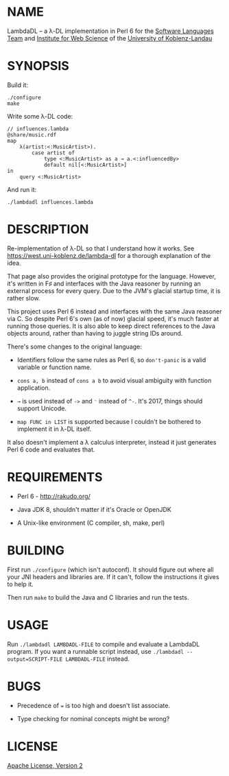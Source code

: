# NAME

LambdaDL – a λ-DL implementation in Perl 6 for the [Software Languages Team](http://softlang.wikidot.com/) and [Institute for Web Science](https://west.uni-koblenz.de/lambda-dl) of the [University of Koblenz-Landau](https://www.uni-koblenz-landau.de/en/university-of-koblenz-landau)


# SYNOPSIS

Build it:

    ./configure
    make

Write some λ-DL code:

    // influences.lambda
    @share/music.rdf
    map
        λ(artist:<:MusicArtist>).
            case artist of
                type <:MusicArtist> as a → a.<:influencedBy>
                default nil[<:MusicArtist>]
    in
        query <:MusicArtist>

And run it:

    ./lambdadl influences.lambda


# DESCRIPTION

Re-implementation of λ-DL so that I understand how it works. See
<https://west.uni-koblenz.de/lambda-dl> for a thorough explanation of the idea.

That page also provides the original prototype for the language. However, it's
written in F♯ and interfaces with the Java reasoner by running an external
process for every query. Due to the JVM's glacial startup time, it is rather
slow.

This project uses Perl 6 instead and interfaces with the same Java reasoner via
C. So despite Perl 6's own (as of now) glacial speed, it's much faster at
running those queries. It is also able to keep direct references to the Java
objects around, rather than having to juggle string IDs around.

There's some changes to the original language:

* Identifiers follow the same rules as Perl 6, so `don't-panic` is a valid
  variable or function name.

* `cons a, b` instead of `cons a b` to avoid visual ambiguity with function
  application.

* `→` is used instead of `->` and `⁻` instead of `^-`. It's 2017, things should
  support Unicode.

* `map FUNC in LIST` is supported because I couldn't be bothered to implement
  it in λ-DL itself.

It also doesn't implement a λ calculus interpreter, instead it just generates
Perl 6 code and evaluates that.


# REQUIREMENTS

* Perl 6 - <http://rakudo.org/>

* Java JDK 8, shouldn't matter if it's Oracle or OpenJDK

* A Unix-like environment (C compiler, sh, make, perl)


# BUILDING

First run `./configure` (which isn't autoconf). It should figure out where all
your JNI headers and libraries are. If it can't, follow the instructions it
gives to help it.

Then run `make` to build the Java and C libraries and run the tests.


# USAGE

Run `./lambdadl LAMBDADL-FILE` to compile and evaluate a LambdaDL program. If
you want a runnable script instead, use `./lambdadl --output=SCRIPT-FILE
LAMBDADL-FILE` instead.


# BUGS

* Precedence of `=` is too high and doesn't list associate.

* Type checking for nominal concepts might be wrong?


# LICENSE

[Apache License, Version 2](LICENSE)

